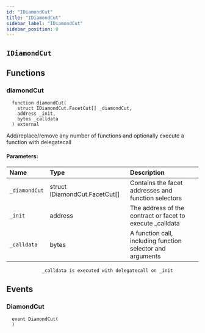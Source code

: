 ```yaml
---
id: "IDiamondCut"
title: "IDiamondCut"
sidebar_label: "IDiamondCut"
sidebar_position: 0
---
```

[AppFacet]: ../../AppFacet.md#AppFacet
[AppFacet-onlyApp--]: ../../AppFacet.md#AppFacet-onlyApp--
[AppFacet-getSuperpro--]: ../../AppFacet.md#AppFacet-getSuperpro--
[AppFacet-getToken--]: ../../AppFacet.md#AppFacet-getToken--
[AppFacet-getStaking--]: ../../AppFacet.md#AppFacet-getStaking--
[AppFacet-getProviders--]: ../../AppFacet.md#AppFacet-getProviders--
[AppFacet-getProvidersOffers--]: ../../AppFacet.md#AppFacet-getProvidersOffers--
[AppFacet-getOffers--]: ../../AppFacet.md#AppFacet-getOffers--
[AppFacet-getOrders--]: ../../AppFacet.md#AppFacet-getOrders--
[Marks]: ../../Marks.md#Marks
[Marks-getProviderMarks-address-]: ../../Marks.md#Marks-getProviderMarks-address-
[Marks-getOrderMark-uint256-]: ../../Marks.md#Marks-getOrderMark-uint256-
[Marks-setOrderMark-uint256-enum-Mark-]: ../../Marks.md#Marks-setOrderMark-uint256-enum-Mark-
[Offers]: ../../Offers.md#Offers
[Offers-onlyProviderActionAccount-uint256-]: ../../Offers.md#Offers-onlyProviderActionAccount-uint256-
[Offers-notBlocked-uint256-]: ../../Offers.md#Offers-notBlocked-uint256-
[Offers-isOfferEnabled-uint256-]: ../../Offers.md#Offers-isOfferEnabled-uint256-
[Offers-isOfferCancelable-uint256-]: ../../Offers.md#Offers-isOfferCancelable-uint256-
[Offers-isOfferAllowedForConsumer-uint256-address-]: ../../Offers.md#Offers-isOfferAllowedForConsumer-uint256-address-
[Offers-isOfferRestrictionsPermitOtherOffer-uint256-uint256-]: ../../Offers.md#Offers-isOfferRestrictionsPermitOtherOffer-uint256-uint256-
[Offers-isOfferRestrictedByOfferType-uint256-enum-OfferType-]: ../../Offers.md#Offers-isOfferRestrictedByOfferType-uint256-enum-OfferType-
[Offers-getOffersCount--]: ../../Offers.md#Offers-getOffersCount--
[Offers-getOfferType-uint256-]: ../../Offers.md#Offers-getOfferType-uint256-
[Offers-getOfferGroup-uint256-]: ../../Offers.md#Offers-getOfferGroup-uint256-
[Offers-getOfferOrigins-uint256-]: ../../Offers.md#Offers-getOfferOrigins-uint256-
[Offers-getOfferProviderAuthority-uint256-]: ../../Offers.md#Offers-getOfferProviderAuthority-uint256-
[Offers-getOfferDisabledAfter-uint256-]: ../../Offers.md#Offers-getOfferDisabledAfter-uint256-
[Offers-getOfferHoldDeposit-uint256-]: ../../Offers.md#Offers-getOfferHoldDeposit-uint256-
[Offers-getOfferClosingPrice-uint256-uint256-uint256-]: ../../Offers.md#Offers-getOfferClosingPrice-uint256-uint256-uint256-
[Offers-getTeeOfferLastTcbReward-uint256-]: ../../Offers.md#Offers-getTeeOfferLastTcbReward-uint256-
[Offers-getTeeOfferViolationRate-uint256-]: ../../Offers.md#Offers-getTeeOfferViolationRate-uint256-
[Offers-getValueOffer-uint256-]: ../../Offers.md#Offers-getValueOffer-uint256-
[Offers-getTeeOffer-uint256-]: ../../Offers.md#Offers-getTeeOffer-uint256-
[Offers-setOfferName-uint256-string-]: ../../Offers.md#Offers-setOfferName-uint256-string-
[Offers-setOfferPublicKey-uint256-string-]: ../../Offers.md#Offers-setOfferPublicKey-uint256-string-
[Offers-setOfferDescription-uint256-string-]: ../../Offers.md#Offers-setOfferDescription-uint256-string-
[Offers-setTeeOfferTlb-uint256-string-]: ../../Offers.md#Offers-setTeeOfferTlb-uint256-string-
[Offers-createValueOffer-address-struct-ValueOfferInfo-bytes32-]: ../../Offers.md#Offers-createValueOffer-address-struct-ValueOfferInfo-bytes32-
[Offers-createTeeOffer-address-struct-TeeOfferInfo-bytes32-]: ../../Offers.md#Offers-createTeeOffer-address-struct-TeeOfferInfo-bytes32-
[Offers-enableOffer-uint256-]: ../../Offers.md#Offers-enableOffer-uint256-
[Offers-disableOffer-uint256-]: ../../Offers.md#Offers-disableOffer-uint256-
[Offers-incrTeeOfferViolationRate-uint256-]: ../../Offers.md#Offers-incrTeeOfferViolationRate-uint256-
[Offers-OfferCreated-address-bytes32-uint256-]: ../../Offers.md#Offers-OfferCreated-address-bytes32-uint256-
[Offers-TeeOfferCreated-address-bytes32-uint256-]: ../../Offers.md#Offers-TeeOfferCreated-address-bytes32-uint256-
[Offers-OfferEnabled-address-uint256-enum-OfferType-]: ../../Offers.md#Offers-OfferEnabled-address-uint256-enum-OfferType-
[Offers-OfferDisabled-address-uint256-enum-OfferType-]: ../../Offers.md#Offers-OfferDisabled-address-uint256-enum-OfferType-
[Offers-TeeOfferViolationRateChanged-address-uint256-uint256-]: ../../Offers.md#Offers-TeeOfferViolationRateChanged-address-uint256-uint256-
[Orders]: ../../Orders.md#Orders
[Orders-onlyProviderActionAccount-uint256-]: ../../Orders.md#Orders-onlyProviderActionAccount-uint256-
[Orders-onlyConsumer-uint256-]: ../../Orders.md#Orders-onlyConsumer-uint256-
[Orders-isOrderValid-uint256-]: ../../Orders.md#Orders-isOrderValid-uint256-
[Orders-isOrderStarted-uint256-]: ../../Orders.md#Orders-isOrderStarted-uint256-
[Orders-isOrderCompleted-uint256-]: ../../Orders.md#Orders-isOrderCompleted-uint256-
[Orders-getOrdersCount--]: ../../Orders.md#Orders-getOrdersCount--
[Orders-getOrderHoldDeposit-uint256-]: ../../Orders.md#Orders-getOrderHoldDeposit-uint256-
[Orders-getOrderPrice-uint256-]: ../../Orders.md#Orders-getOrderPrice-uint256-
[Orders-getOrderOrigins-uint256-]: ../../Orders.md#Orders-getOrderOrigins-uint256-
[Orders-getOrderProfitWithdrawn-uint256-]: ../../Orders.md#Orders-getOrderProfitWithdrawn-uint256-
[Orders-getOrderChangeWithdrawn-uint256-]: ../../Orders.md#Orders-getOrderChangeWithdrawn-uint256-
[Orders-getOrderParentOrder-uint256-]: ../../Orders.md#Orders-getOrderParentOrder-uint256-
[Orders-getOrder-uint256-]: ../../Orders.md#Orders-getOrder-uint256-
[Orders-getOrderSubOrders-uint256-]: ../../Orders.md#Orders-getOrderSubOrders-uint256-
[Orders-getAwaitingPayment-uint256-]: ../../Orders.md#Orders-getAwaitingPayment-uint256-
[Orders-getDepositSpent-uint256-]: ../../Orders.md#Orders-getDepositSpent-uint256-
[Orders-setAwaitingPayment-uint256-bool-]: ../../Orders.md#Orders-setAwaitingPayment-uint256-bool-
[Orders-setDepositSpent-uint256-uint256-]: ../../Orders.md#Orders-setDepositSpent-uint256-uint256-
[Orders-createOrder-struct-OrderInfo-uint256-bool-bytes32-]: ../../Orders.md#Orders-createOrder-struct-OrderInfo-uint256-bool-bytes32-
[Orders-startOrder-uint256-]: ../../Orders.md#Orders-startOrder-uint256-
[Orders-completeOrder-uint256-enum-OrderStatus-string-]: ../../Orders.md#Orders-completeOrder-uint256-enum-OrderStatus-string-
[Orders-updateOrderPrice-uint256-uint256-]: ../../Orders.md#Orders-updateOrderPrice-uint256-uint256-
[Orders-processOrder-uint256-]: ../../Orders.md#Orders-processOrder-uint256-
[Orders-updateOrderResult-uint256-string-]: ../../Orders.md#Orders-updateOrderResult-uint256-string-
[Orders-cancelOrder-uint256-]: ../../Orders.md#Orders-cancelOrder-uint256-
[Orders-createSubOrder-uint256-struct-OrderInfo-struct-SubOrderParams-]: ../../Orders.md#Orders-createSubOrder-uint256-struct-OrderInfo-struct-SubOrderParams-
[Orders-refillOrder-uint256-uint256-]: ../../Orders.md#Orders-refillOrder-uint256-uint256-
[Orders-withdrawChange-uint256-]: ../../Orders.md#Orders-withdrawChange-uint256-
[Orders-withdrawProfit-uint256-]: ../../Orders.md#Orders-withdrawProfit-uint256-
[Orders-OrderCreated-address-bytes32-uint256-uint256-]: ../../Orders.md#Orders-OrderCreated-address-bytes32-uint256-uint256-
[Orders-OrderStatusUpdated-uint256-enum-OrderStatus-]: ../../Orders.md#Orders-OrderStatusUpdated-uint256-enum-OrderStatus-
[Orders-OrderPriceUpdated-uint256-uint256-]: ../../Orders.md#Orders-OrderPriceUpdated-uint256-uint256-
[Orders-SubOrderCreated-address-bytes32-uint256-uint256-uint256-]: ../../Orders.md#Orders-SubOrderCreated-address-bytes32-uint256-uint256-uint256-
[Orders-OrderStarted-address-uint256-]: ../../Orders.md#Orders-OrderStarted-address-uint256-
[Orders-OrderDepositRefilled-address-uint256-uint256-]: ../../Orders.md#Orders-OrderDepositRefilled-address-uint256-uint256-
[Orders-OrderChangedWithdrawn-address-uint256-uint256-]: ../../Orders.md#Orders-OrderChangedWithdrawn-address-uint256-uint256-
[Orders-OrderProfitWithdrawn-address-uint256-uint256-]: ../../Orders.md#Orders-OrderProfitWithdrawn-address-uint256-uint256-
[Orders-OrderAwaitingPaymentChanged-address-uint256-bool-]: ../../Orders.md#Orders-OrderAwaitingPaymentChanged-address-uint256-bool-
[Orders-OrderEncryptedResultUpdated-address-uint256-string-]: ../../Orders.md#Orders-OrderEncryptedResultUpdated-address-uint256-string-
[Orders-OrderDepositSpentChanged-address-uint256-uint256-]: ../../Orders.md#Orders-OrderDepositSpentChanged-address-uint256-uint256-
[Providers]: ../../Providers.md#Providers
[Providers-onlyRegistered--]: ../../Providers.md#Providers-onlyRegistered--
[Providers-onlyNotRegistered--]: ../../Providers.md#Providers-onlyNotRegistered--
[Providers-_providerPointer-address-]: ../../Providers.md#Providers-_providerPointer-address-
[Providers-isProviderRegistered-address-]: ../../Providers.md#Providers-isProviderRegistered-address-
[Providers-getProvidersCount--]: ../../Providers.md#Providers-getProvidersCount--
[Providers-getProviderActionAccount-address-]: ../../Providers.md#Providers-getProviderActionAccount-address-
[Providers-getProviderTokenReceiver-address-]: ../../Providers.md#Providers-getProviderTokenReceiver-address-
[Providers-getProviderInfo-address-]: ../../Providers.md#Providers-getProviderInfo-address-
[Providers-getProviderOrigins-address-]: ../../Providers.md#Providers-getProviderOrigins-address-
[Providers-getProviderViolationRate-address-]: ../../Providers.md#Providers-getProviderViolationRate-address-
[Providers-getProviderSecurityDeposit-address-]: ../../Providers.md#Providers-getProviderSecurityDeposit-address-
[Providers-getProvidersAuths--]: ../../Providers.md#Providers-getProvidersAuths--
[Providers-registerProvider-struct-ProviderInfo-]: ../../Providers.md#Providers-registerProvider-struct-ProviderInfo-
[Providers-modifyProvider-struct-ProviderInfo-]: ../../Providers.md#Providers-modifyProvider-struct-ProviderInfo-
[Providers-refillProviderSecurityDepo-uint256-]: ../../Providers.md#Providers-refillProviderSecurityDepo-uint256-
[Providers-returnProviderSecurityDepo-uint256-]: ../../Providers.md#Providers-returnProviderSecurityDepo-uint256-
[Providers-incrProviderViolationRate-address-]: ../../Providers.md#Providers-incrProviderViolationRate-address-
[Providers-chargePenalty-uint256-uint256-]: ../../Providers.md#Providers-chargePenalty-uint256-uint256-
[Providers-ProviderRegistered-address-]: ../../Providers.md#Providers-ProviderRegistered-address-
[Providers-ProviderModified-address-]: ../../Providers.md#Providers-ProviderModified-address-
[Providers-ProviderViolationRateIncremented-address-uint256-]: ../../Providers.md#Providers-ProviderViolationRateIncremented-address-uint256-
[Providers-ProviderSecurityDepoRefilled-address-uint256-]: ../../Providers.md#Providers-ProviderSecurityDepoRefilled-address-uint256-
[Providers-ProviderSecurityDepoUnlocked-address-uint256-]: ../../Providers.md#Providers-ProviderSecurityDepoUnlocked-address-uint256-
[Providers-ProviderPenalty-address-uint256-]: ../../Providers.md#Providers-ProviderPenalty-address-uint256-
[ProvidersOffers]: ../../ProvidersOffers.md#ProvidersOffers
[ProvidersOffers-_pointer-address-]: ../../ProvidersOffers.md#ProvidersOffers-_pointer-address-
[ProvidersOffers-isProviderHasEnabledOffers-address-]: ../../ProvidersOffers.md#ProvidersOffers-isProviderHasEnabledOffers-address-
[ProvidersOffers-isProviderHasEnoughSecurityDeposit-address-]: ../../ProvidersOffers.md#ProvidersOffers-isProviderHasEnoughSecurityDeposit-address-
[ProvidersOffers-getProviderOffersState-address-]: ../../ProvidersOffers.md#ProvidersOffers-getProviderOffersState-address-
[ProvidersOffers-getProviderRequiredSecDepo-address-uint256-]: ../../ProvidersOffers.md#ProvidersOffers-getProviderRequiredSecDepo-address-uint256-
[ProvidersOffers-getProviderRecentlyEnabledValueOffersCount-address-]: ../../ProvidersOffers.md#ProvidersOffers-getProviderRecentlyEnabledValueOffersCount-address-
[ProvidersOffers-getProviderRecentlyEnabledTeeOffersCount-address-]: ../../ProvidersOffers.md#ProvidersOffers-getProviderRecentlyEnabledTeeOffersCount-address-
[ProvidersOffers-getProviderValueOffers-address-]: ../../ProvidersOffers.md#ProvidersOffers-getProviderValueOffers-address-
[ProvidersOffers-getProviderTeeOffers-address-]: ../../ProvidersOffers.md#ProvidersOffers-getProviderTeeOffers-address-
[ProvidersOffers-gcProviderOffers-address-]: ../../ProvidersOffers.md#ProvidersOffers-gcProviderOffers-address-
[ProvidersOffers-addProviderOffer-address-uint256-enum-OfferType-]: ../../ProvidersOffers.md#ProvidersOffers-addProviderOffer-address-uint256-enum-OfferType-
[ProvidersOffers-setProviderOfferState-address-uint256-enum-OfferType-bool-uint256-]: ../../ProvidersOffers.md#ProvidersOffers-setProviderOfferState-address-uint256-enum-OfferType-bool-uint256-
[Staking]: ../../Staking.md#Staking
[Staking-getStakeInfo-address-]: ../../Staking.md#Staking-getStakeInfo-address-
[Staking-getLockedTokensInfo-address-]: ../../Staking.md#Staking-getLockedTokensInfo-address-
[Staking-stake-uint256-]: ../../Staking.md#Staking-stake-uint256-
[Staking-stakeFor-address-uint256-]: ../../Staking.md#Staking-stakeFor-address-uint256-
[Staking-unstake-uint256-]: ../../Staking.md#Staking-unstake-uint256-
[Staking-lockTokens-address-uint256-uint256-]: ../../Staking.md#Staking-lockTokens-address-uint256-uint256-
[Staking-unlockTokens-address-uint256-]: ../../Staking.md#Staking-unlockTokens-address-uint256-
[Staking-confiscateTokensFrom-address-uint256-]: ../../Staking.md#Staking-confiscateTokensFrom-address-uint256-
[Staking-TokensStaked-address-uint256-uint256-]: ../../Staking.md#Staking-TokensStaked-address-uint256-uint256-
[Staking-TokensUnstaked-address-uint256-uint256-]: ../../Staking.md#Staking-TokensUnstaked-address-uint256-uint256-
[Staking-TokensLocked-address-uint256-uint256-]: ../../Staking.md#Staking-TokensLocked-address-uint256-uint256-
[Staking-TokensUnlocked-address-uint256-uint256-]: ../../Staking.md#Staking-TokensUnlocked-address-uint256-uint256-
[Superpro]: ../../Superpro.md#Superpro
[Superpro-onlyAdmin--]: ../../Superpro.md#Superpro-onlyAdmin--
[Superpro-SUPERPRO_STORAGE_CONFIG-bytes32]: ../../Superpro.md#Superpro-SUPERPRO_STORAGE_CONFIG-bytes32
[Superpro-getConfigStorage--]: ../../Superpro.md#Superpro-getConfigStorage--
[Superpro-getVersion--]: ../../Superpro.md#Superpro-getVersion--
[Superpro-getToken--]: ../../Superpro.md#Superpro-getToken--
[Superpro-getConfigParam-enum-ParamName-]: ../../Superpro.md#Superpro-getConfigParam-enum-ParamName-
[Superpro-setVersion-string-]: ../../Superpro.md#Superpro-setVersion-string-
[Superpro-setConfigParam-enum-ParamName-uint256-]: ../../Superpro.md#Superpro-setConfigParam-enum-ParamName-uint256-
[Superpro-setConfigParams-struct-SuperproParams-]: ../../Superpro.md#Superpro-setConfigParams-struct-SuperproParams-
[Superpro-ConfigStorage]: ../../Superpro.md#Superpro-ConfigStorage
[Diamond]: ../Diamond.md#Diamond
[Diamond-constructor-address-address-]: ../Diamond.md#Diamond-constructor-address-address-
[Diamond-fallback--]: ../Diamond.md#Diamond-fallback--
[Diamond-receive--]: ../Diamond.md#Diamond-receive--
[DiamondCutFacet]: ../facets/DiamondCutFacet.md#DiamondCutFacet
[DiamondCutFacet-diamondCut-struct-IDiamondCut-FacetCut---address-bytes-]: ../facets/DiamondCutFacet.md#DiamondCutFacet-diamondCut-struct-IDiamondCut-FacetCut---address-bytes-
[DiamondLoupeFacet]: ../facets/DiamondLoupeFacet.md#DiamondLoupeFacet
[DiamondLoupeFacet-facets--]: ../facets/DiamondLoupeFacet.md#DiamondLoupeFacet-facets--
[DiamondLoupeFacet-facetFunctionSelectors-address-]: ../facets/DiamondLoupeFacet.md#DiamondLoupeFacet-facetFunctionSelectors-address-
[DiamondLoupeFacet-facetAddresses--]: ../facets/DiamondLoupeFacet.md#DiamondLoupeFacet-facetAddresses--
[DiamondLoupeFacet-facetAddress-bytes4-]: ../facets/DiamondLoupeFacet.md#DiamondLoupeFacet-facetAddress-bytes4-
[DiamondLoupeFacet-supportsInterface-bytes4-]: ../facets/DiamondLoupeFacet.md#DiamondLoupeFacet-supportsInterface-bytes4-
[OwnershipFacet]: ../facets/OwnershipFacet.md#OwnershipFacet
[OwnershipFacet-transferOwnership-address-]: ../facets/OwnershipFacet.md#OwnershipFacet-transferOwnership-address-
[OwnershipFacet-owner--]: ../facets/OwnershipFacet.md#OwnershipFacet-owner--
[IDiamondCut]: #IDiamondCut
[IDiamondCut-diamondCut-struct-IDiamondCut-FacetCut---address-bytes-]: #IDiamondCut-diamondCut-struct-IDiamondCut-FacetCut---address-bytes-
[IDiamondCut-DiamondCut-struct-IDiamondCut-FacetCut---address-bytes-]: #IDiamondCut-DiamondCut-struct-IDiamondCut-FacetCut---address-bytes-
[IDiamondCut-FacetCut]: #IDiamondCut-FacetCut
[IDiamondCut-FacetCutAction]: #IDiamondCut-FacetCutAction
[IDiamondLoupe]: IDiamondLoupe.md#IDiamondLoupe
[IDiamondLoupe-facets--]: IDiamondLoupe.md#IDiamondLoupe-facets--
[IDiamondLoupe-facetFunctionSelectors-address-]: IDiamondLoupe.md#IDiamondLoupe-facetFunctionSelectors-address-
[IDiamondLoupe-facetAddresses--]: IDiamondLoupe.md#IDiamondLoupe-facetAddresses--
[IDiamondLoupe-facetAddress-bytes4-]: IDiamondLoupe.md#IDiamondLoupe-facetAddress-bytes4-
[IDiamondLoupe-Facet]: IDiamondLoupe.md#IDiamondLoupe-Facet
[IERC165]: IERC165.md#IERC165
[IERC165-supportsInterface-bytes4-]: IERC165.md#IERC165-supportsInterface-bytes4-
[IERC173]: IERC173.md#IERC173
[IERC173-owner--]: IERC173.md#IERC173-owner--
[IERC173-transferOwnership-address-]: IERC173.md#IERC173-transferOwnership-address-
[IERC173-OwnershipTransferred-address-address-]: IERC173.md#IERC173-OwnershipTransferred-address-address-
[LibDiamond]: ../libraries/LibDiamond.md#LibDiamond
[LibDiamond-DIAMOND_STORAGE_POSITION-bytes32]: ../libraries/LibDiamond.md#LibDiamond-DIAMOND_STORAGE_POSITION-bytes32
[LibDiamond-diamondStorage--]: ../libraries/LibDiamond.md#LibDiamond-diamondStorage--
[LibDiamond-setContractOwner-address-]: ../libraries/LibDiamond.md#LibDiamond-setContractOwner-address-
[LibDiamond-contractOwner--]: ../libraries/LibDiamond.md#LibDiamond-contractOwner--
[LibDiamond-enforceIsContractOwner--]: ../libraries/LibDiamond.md#LibDiamond-enforceIsContractOwner--
[LibDiamond-diamondCut-struct-IDiamondCut-FacetCut---address-bytes-]: ../libraries/LibDiamond.md#LibDiamond-diamondCut-struct-IDiamondCut-FacetCut---address-bytes-
[LibDiamond-addFunctions-address-bytes4---]: ../libraries/LibDiamond.md#LibDiamond-addFunctions-address-bytes4---
[LibDiamond-replaceFunctions-address-bytes4---]: ../libraries/LibDiamond.md#LibDiamond-replaceFunctions-address-bytes4---
[LibDiamond-removeFunctions-address-bytes4---]: ../libraries/LibDiamond.md#LibDiamond-removeFunctions-address-bytes4---
[LibDiamond-addFacet-struct-LibDiamond-DiamondStorage-address-]: ../libraries/LibDiamond.md#LibDiamond-addFacet-struct-LibDiamond-DiamondStorage-address-
[LibDiamond-addFunction-struct-LibDiamond-DiamondStorage-bytes4-uint96-address-]: ../libraries/LibDiamond.md#LibDiamond-addFunction-struct-LibDiamond-DiamondStorage-bytes4-uint96-address-
[LibDiamond-removeFunction-struct-LibDiamond-DiamondStorage-address-bytes4-]: ../libraries/LibDiamond.md#LibDiamond-removeFunction-struct-LibDiamond-DiamondStorage-address-bytes4-
[LibDiamond-initializeDiamondCut-address-bytes-]: ../libraries/LibDiamond.md#LibDiamond-initializeDiamondCut-address-bytes-
[LibDiamond-enforceHasContractCode-address-string-]: ../libraries/LibDiamond.md#LibDiamond-enforceHasContractCode-address-string-
[LibDiamond-OwnershipTransferred-address-address-]: ../libraries/LibDiamond.md#LibDiamond-OwnershipTransferred-address-address-
[LibDiamond-DiamondCut-struct-IDiamondCut-FacetCut---address-bytes-]: ../libraries/LibDiamond.md#LibDiamond-DiamondCut-struct-IDiamondCut-FacetCut---address-bytes-
[LibDiamond-FacetAddressAndPosition]: ../libraries/LibDiamond.md#LibDiamond-FacetAddressAndPosition
[LibDiamond-FacetFunctionSelectors]: ../libraries/LibDiamond.md#LibDiamond-FacetFunctionSelectors
[LibDiamond-DiamondStorage]: ../libraries/LibDiamond.md#LibDiamond-DiamondStorage
[DiamondInit]: ../upgradeInitializers/DiamondInit.md#DiamondInit
[DiamondInit-init--]: ../upgradeInitializers/DiamondInit.md#DiamondInit-init--
[IOffers]: ../../interfaces/IOffers.md#IOffers
[IOffers-isOfferEnabled-uint256-]: ../../interfaces/IOffers.md#IOffers-isOfferEnabled-uint256-
[IOffers-isOfferCancelable-uint256-]: ../../interfaces/IOffers.md#IOffers-isOfferCancelable-uint256-
[IOffers-isOfferAllowedForConsumer-uint256-address-]: ../../interfaces/IOffers.md#IOffers-isOfferAllowedForConsumer-uint256-address-
[IOffers-isOfferRestrictedByOfferType-uint256-enum-OfferType-]: ../../interfaces/IOffers.md#IOffers-isOfferRestrictedByOfferType-uint256-enum-OfferType-
[IOffers-isOfferRestrictionsPermitOtherOffer-uint256-uint256-]: ../../interfaces/IOffers.md#IOffers-isOfferRestrictionsPermitOtherOffer-uint256-uint256-
[IOffers-isProviderHasEnabledOffers-address-]: ../../interfaces/IOffers.md#IOffers-isProviderHasEnabledOffers-address-
[IOffers-getProviderRequiredSecDepo-address-uint256-]: ../../interfaces/IOffers.md#IOffers-getProviderRequiredSecDepo-address-uint256-
[IOffers-getOfferType-uint256-]: ../../interfaces/IOffers.md#IOffers-getOfferType-uint256-
[IOffers-getOfferGroup-uint256-]: ../../interfaces/IOffers.md#IOffers-getOfferGroup-uint256-
[IOffers-getOfferProviderAuthority-uint256-]: ../../interfaces/IOffers.md#IOffers-getOfferProviderAuthority-uint256-
[IOffers-getOfferDisabledAfter-uint256-]: ../../interfaces/IOffers.md#IOffers-getOfferDisabledAfter-uint256-
[IOffers-getOfferHoldDeposit-uint256-]: ../../interfaces/IOffers.md#IOffers-getOfferHoldDeposit-uint256-
[IOffers-getOfferClosingPrice-uint256-uint256-uint256-]: ../../interfaces/IOffers.md#IOffers-getOfferClosingPrice-uint256-uint256-uint256-
[IOffers-gcProviderOffers-address-]: ../../interfaces/IOffers.md#IOffers-gcProviderOffers-address-
[IOffers-addProviderOffer-address-uint256-enum-OfferType-]: ../../interfaces/IOffers.md#IOffers-addProviderOffer-address-uint256-enum-OfferType-
[IOffers-setProviderOfferState-address-uint256-enum-OfferType-bool-uint256-]: ../../interfaces/IOffers.md#IOffers-setProviderOfferState-address-uint256-enum-OfferType-bool-uint256-
[IOrders]: ../../interfaces/IOrders.md#IOrders
[IOrders-getOrder-uint256-]: ../../interfaces/IOrders.md#IOrders-getOrder-uint256-
[IProviders]: ../../interfaces/IProviders.md#IProviders
[IProviders-isProviderRegistered-address-]: ../../interfaces/IProviders.md#IProviders-isProviderRegistered-address-
[IProviders-getProviderActionAccount-address-]: ../../interfaces/IProviders.md#IProviders-getProviderActionAccount-address-
[IProviders-getProviderTokenReceiver-address-]: ../../interfaces/IProviders.md#IProviders-getProviderTokenReceiver-address-
[IProviders-getProviderSecurityDeposit-address-]: ../../interfaces/IProviders.md#IProviders-getProviderSecurityDeposit-address-
[IProviders-getProviderRequiredSecDepo-address-uint256-]: ../../interfaces/IProviders.md#IProviders-getProviderRequiredSecDepo-address-uint256-
[IProvidersOffers]: ../../interfaces/IProvidersOffers.md#IProvidersOffers
[IProvidersOffers-isProviderHasEnoughSecurityDeposit-address-]: ../../interfaces/IProvidersOffers.md#IProvidersOffers-isProviderHasEnoughSecurityDeposit-address-
[IStaking]: ../../interfaces/IStaking.md#IStaking
[IStaking-stake-uint256-]: ../../interfaces/IStaking.md#IStaking-stake-uint256-
[IStaking-stakeFor-address-uint256-]: ../../interfaces/IStaking.md#IStaking-stakeFor-address-uint256-
[IStaking-unstake-uint256-]: ../../interfaces/IStaking.md#IStaking-unstake-uint256-
[IStaking-lockTokens-address-uint256-uint256-]: ../../interfaces/IStaking.md#IStaking-lockTokens-address-uint256-uint256-
[IStaking-unlockTokens-address-uint256-]: ../../interfaces/IStaking.md#IStaking-unlockTokens-address-uint256-
[IStaking-confiscateTokensFrom-address-uint256-]: ../../interfaces/IStaking.md#IStaking-confiscateTokensFrom-address-uint256-
[IStaking-getStakeInfo-address-]: ../../interfaces/IStaking.md#IStaking-getStakeInfo-address-
[IStaking-getLockedTokensInfo-address-]: ../../interfaces/IStaking.md#IStaking-getLockedTokensInfo-address-
[ISuperpro]: ../../interfaces/ISuperpro.md#ISuperpro
[ISuperpro-owner--]: ../../interfaces/ISuperpro.md#ISuperpro-owner--
[ISuperpro-getToken--]: ../../interfaces/ISuperpro.md#ISuperpro-getToken--
[ISuperpro-getConfigParam-enum-ParamName-]: ../../interfaces/ISuperpro.md#ISuperpro-getConfigParam-enum-ParamName-
[ISuperproToken]: ../../interfaces/ISuperproToken.md#ISuperproToken
[ISuperproToken-mint-address-uint256-]: ../../interfaces/ISuperproToken.md#ISuperproToken-mint-address-uint256-
[ISuperproToken-transfer-address-uint256-]: ../../interfaces/ISuperproToken.md#ISuperproToken-transfer-address-uint256-
[ISuperproToken-transferFrom-address-address-uint256-]: ../../interfaces/ISuperproToken.md#ISuperproToken-transferFrom-address-address-uint256-
[ISuperproToken-allowance-address-address-]: ../../interfaces/ISuperproToken.md#ISuperproToken-allowance-address-address-
[ISuperproToken-approve-address-uint256-]: ../../interfaces/ISuperproToken.md#ISuperproToken-approve-address-uint256-
[ISuperproToken-burnFrom-address-uint256-]: ../../interfaces/ISuperproToken.md#ISuperproToken-burnFrom-address-uint256-
[OriginsHelper]: ../../libs/OriginsHelper.md#OriginsHelper
[OriginsHelper-init-struct-Origins-]: ../../libs/OriginsHelper.md#OriginsHelper-init-struct-Origins-
[OriginsHelper-update-struct-Origins-]: ../../libs/OriginsHelper.md#OriginsHelper-update-struct-Origins-
[ProviderHelper]: ../../libs/ProviderHelper.md#ProviderHelper
[ProviderHelper-clear-struct-OffersSet-contract-IOffers-]: ../../libs/ProviderHelper.md#ProviderHelper-clear-struct-OffersSet-contract-IOffers-
[ProviderHelper-updDisableAfter-uint256---contract-IOffers-]: ../../libs/ProviderHelper.md#ProviderHelper-updDisableAfter-uint256---contract-IOffers-
[ProviderHelper-offerTumbler-struct-ProviderOffersData-bool-bool-]: ../../libs/ProviderHelper.md#ProviderHelper-offerTumbler-struct-ProviderOffersData-bool-bool-
[ProviderHelper-addDelayDisable-struct-ProviderOffersData-bool-uint256-]: ../../libs/ProviderHelper.md#ProviderHelper-addDelayDisable-struct-ProviderOffersData-bool-uint256-
[ProviderHelper-addOffer-struct-ProviderOffersData-bool-uint256-]: ../../libs/ProviderHelper.md#ProviderHelper-addOffer-struct-ProviderOffersData-bool-uint256-
[Set]: ../../libs/Set.md#Set
[Set-isEmpty-struct-AddressHashSet-]: ../../libs/Set.md#Set-isEmpty-struct-AddressHashSet-
[Set-add-struct-AddressHashSet-address-]: ../../libs/Set.md#Set-add-struct-AddressHashSet-address-
[Set-isExists-struct-AddressHashSet-address-]: ../../libs/Set.md#Set-isExists-struct-AddressHashSet-address-
[Set-remove-struct-AddressHashSet-address-]: ../../libs/Set.md#Set-remove-struct-AddressHashSet-address-
[Setn]: ../../libs/Setn.md#Setn
[Setn-isEmpty-struct-OffersSet-]: ../../libs/Setn.md#Setn-isEmpty-struct-OffersSet-
[Setn-add-struct-OffersSet-uint256-]: ../../libs/Setn.md#Setn-add-struct-OffersSet-uint256-
[Setn-isExists-struct-OffersSet-uint256-]: ../../libs/Setn.md#Setn-isExists-struct-OffersSet-uint256-
[Setn-remove-struct-OffersSet-uint256-]: ../../libs/Setn.md#Setn-remove-struct-OffersSet-uint256-
[SuperproTokenMock]: ../../mocks/SuperproTokenMock.md#SuperproTokenMock
[SuperproTokenMock-superpro-contract-ISuperpro]: ../../mocks/SuperproTokenMock.md#SuperproTokenMock-superpro-contract-ISuperpro
[SuperproTokenMock-constructor-uint256-]: ../../mocks/SuperproTokenMock.md#SuperproTokenMock-constructor-uint256-
[SuperproTokenMock-mint-address-uint256-]: ../../mocks/SuperproTokenMock.md#SuperproTokenMock-mint-address-uint256-
[ERC20]: ../../openzeppelin/contracts/token/ERC20/ERC20.md#ERC20
[ERC20-constructor-string-string-]: ../../openzeppelin/contracts/token/ERC20/ERC20.md#ERC20-constructor-string-string-
[ERC20-name--]: ../../openzeppelin/contracts/token/ERC20/ERC20.md#ERC20-name--
[ERC20-symbol--]: ../../openzeppelin/contracts/token/ERC20/ERC20.md#ERC20-symbol--
[ERC20-decimals--]: ../../openzeppelin/contracts/token/ERC20/ERC20.md#ERC20-decimals--
[ERC20-totalSupply--]: ../../openzeppelin/contracts/token/ERC20/ERC20.md#ERC20-totalSupply--
[ERC20-balanceOf-address-]: ../../openzeppelin/contracts/token/ERC20/ERC20.md#ERC20-balanceOf-address-
[ERC20-transfer-address-uint256-]: ../../openzeppelin/contracts/token/ERC20/ERC20.md#ERC20-transfer-address-uint256-
[ERC20-allowance-address-address-]: ../../openzeppelin/contracts/token/ERC20/ERC20.md#ERC20-allowance-address-address-
[ERC20-approve-address-uint256-]: ../../openzeppelin/contracts/token/ERC20/ERC20.md#ERC20-approve-address-uint256-
[ERC20-transferFrom-address-address-uint256-]: ../../openzeppelin/contracts/token/ERC20/ERC20.md#ERC20-transferFrom-address-address-uint256-
[ERC20-increaseAllowance-address-uint256-]: ../../openzeppelin/contracts/token/ERC20/ERC20.md#ERC20-increaseAllowance-address-uint256-
[ERC20-decreaseAllowance-address-uint256-]: ../../openzeppelin/contracts/token/ERC20/ERC20.md#ERC20-decreaseAllowance-address-uint256-
[ERC20-_transfer-address-address-uint256-]: ../../openzeppelin/contracts/token/ERC20/ERC20.md#ERC20-_transfer-address-address-uint256-
[ERC20-_mint-address-uint256-]: ../../openzeppelin/contracts/token/ERC20/ERC20.md#ERC20-_mint-address-uint256-
[ERC20-_burn-address-uint256-]: ../../openzeppelin/contracts/token/ERC20/ERC20.md#ERC20-_burn-address-uint256-
[ERC20-_approve-address-address-uint256-]: ../../openzeppelin/contracts/token/ERC20/ERC20.md#ERC20-_approve-address-address-uint256-
[ERC20-_spendAllowance-address-address-uint256-]: ../../openzeppelin/contracts/token/ERC20/ERC20.md#ERC20-_spendAllowance-address-address-uint256-
[ERC20-_beforeTokenTransfer-address-address-uint256-]: ../../openzeppelin/contracts/token/ERC20/ERC20.md#ERC20-_beforeTokenTransfer-address-address-uint256-
[ERC20-_afterTokenTransfer-address-address-uint256-]: ../../openzeppelin/contracts/token/ERC20/ERC20.md#ERC20-_afterTokenTransfer-address-address-uint256-
[IERC20]: ../../openzeppelin/contracts/token/ERC20/IERC20.md#IERC20
[IERC20-totalSupply--]: ../../openzeppelin/contracts/token/ERC20/IERC20.md#IERC20-totalSupply--
[IERC20-balanceOf-address-]: ../../openzeppelin/contracts/token/ERC20/IERC20.md#IERC20-balanceOf-address-
[IERC20-transfer-address-uint256-]: ../../openzeppelin/contracts/token/ERC20/IERC20.md#IERC20-transfer-address-uint256-
[IERC20-allowance-address-address-]: ../../openzeppelin/contracts/token/ERC20/IERC20.md#IERC20-allowance-address-address-
[IERC20-approve-address-uint256-]: ../../openzeppelin/contracts/token/ERC20/IERC20.md#IERC20-approve-address-uint256-
[IERC20-transferFrom-address-address-uint256-]: ../../openzeppelin/contracts/token/ERC20/IERC20.md#IERC20-transferFrom-address-address-uint256-
[IERC20-Transfer-address-address-uint256-]: ../../openzeppelin/contracts/token/ERC20/IERC20.md#IERC20-Transfer-address-address-uint256-
[IERC20-Approval-address-address-uint256-]: ../../openzeppelin/contracts/token/ERC20/IERC20.md#IERC20-Approval-address-address-uint256-
[ERC20Burnable]: ../../openzeppelin/contracts/token/ERC20/extensions/ERC20Burnable.md#ERC20Burnable
[ERC20Burnable-burn-uint256-]: ../../openzeppelin/contracts/token/ERC20/extensions/ERC20Burnable.md#ERC20Burnable-burn-uint256-
[ERC20Burnable-burnFrom-address-uint256-]: ../../openzeppelin/contracts/token/ERC20/extensions/ERC20Burnable.md#ERC20Burnable-burnFrom-address-uint256-
[IERC20Metadata]: ../../openzeppelin/contracts/token/ERC20/extensions/IERC20Metadata.md#IERC20Metadata
[IERC20Metadata-name--]: ../../openzeppelin/contracts/token/ERC20/extensions/IERC20Metadata.md#IERC20Metadata-name--
[IERC20Metadata-symbol--]: ../../openzeppelin/contracts/token/ERC20/extensions/IERC20Metadata.md#IERC20Metadata-symbol--
[IERC20Metadata-decimals--]: ../../openzeppelin/contracts/token/ERC20/extensions/IERC20Metadata.md#IERC20Metadata-decimals--
[Context]: ../../openzeppelin/contracts/utils/Context.md#Context
[Context-_msgSender--]: ../../openzeppelin/contracts/utils/Context.md#Context-_msgSender--
[Context-_msgData--]: ../../openzeppelin/contracts/utils/Context.md#Context-_msgData--
[SafeMath]: ../../openzeppelin/contracts/utils/math/SafeMath.md#SafeMath
[SafeMath-tryAdd-uint256-uint256-]: ../../openzeppelin/contracts/utils/math/SafeMath.md#SafeMath-tryAdd-uint256-uint256-
[SafeMath-trySub-uint256-uint256-]: ../../openzeppelin/contracts/utils/math/SafeMath.md#SafeMath-trySub-uint256-uint256-
[SafeMath-tryMul-uint256-uint256-]: ../../openzeppelin/contracts/utils/math/SafeMath.md#SafeMath-tryMul-uint256-uint256-
[SafeMath-tryDiv-uint256-uint256-]: ../../openzeppelin/contracts/utils/math/SafeMath.md#SafeMath-tryDiv-uint256-uint256-
[SafeMath-tryMod-uint256-uint256-]: ../../openzeppelin/contracts/utils/math/SafeMath.md#SafeMath-tryMod-uint256-uint256-
[SafeMath-add-uint256-uint256-]: ../../openzeppelin/contracts/utils/math/SafeMath.md#SafeMath-add-uint256-uint256-
[SafeMath-sub-uint256-uint256-]: ../../openzeppelin/contracts/utils/math/SafeMath.md#SafeMath-sub-uint256-uint256-
[SafeMath-mul-uint256-uint256-]: ../../openzeppelin/contracts/utils/math/SafeMath.md#SafeMath-mul-uint256-uint256-
[SafeMath-div-uint256-uint256-]: ../../openzeppelin/contracts/utils/math/SafeMath.md#SafeMath-div-uint256-uint256-
[SafeMath-mod-uint256-uint256-]: ../../openzeppelin/contracts/utils/math/SafeMath.md#SafeMath-mod-uint256-uint256-
[SafeMath-sub-uint256-uint256-string-]: ../../openzeppelin/contracts/utils/math/SafeMath.md#SafeMath-sub-uint256-uint256-string-
[SafeMath-div-uint256-uint256-string-]: ../../openzeppelin/contracts/utils/math/SafeMath.md#SafeMath-div-uint256-uint256-string-
[SafeMath-mod-uint256-uint256-string-]: ../../openzeppelin/contracts/utils/math/SafeMath.md#SafeMath-mod-uint256-uint256-string-
[MarksStorageAccessor]: ../../storages/MarksStorageAccessor.md#MarksStorageAccessor
[MarksStorageAccessor-MARKS_STORAGE_REGISTRY-bytes32]: ../../storages/MarksStorageAccessor.md#MarksStorageAccessor-MARKS_STORAGE_REGISTRY-bytes32
[MarksStorageAccessor-getMarksStorage--]: ../../storages/MarksStorageAccessor.md#MarksStorageAccessor-getMarksStorage--
[MarksStorageAccessor-ProviderMarksCount]: ../../storages/MarksStorageAccessor.md#MarksStorageAccessor-ProviderMarksCount
[MarksStorageAccessor-MarksStorage]: ../../storages/MarksStorageAccessor.md#MarksStorageAccessor-MarksStorage
[OffersStorageAccessor]: ../../storages/OffersStorageAccessor.md#OffersStorageAccessor
[OffersStorageAccessor-OFFERS_STORAGE-bytes32]: ../../storages/OffersStorageAccessor.md#OffersStorageAccessor-OFFERS_STORAGE-bytes32
[OffersStorageAccessor-getOffersStorage--]: ../../storages/OffersStorageAccessor.md#OffersStorageAccessor-getOffersStorage--
[OffersStorageAccessor-Offer]: ../../storages/OffersStorageAccessor.md#OffersStorageAccessor-Offer
[OffersStorageAccessor-ValueOffer]: ../../storages/OffersStorageAccessor.md#OffersStorageAccessor-ValueOffer
[OffersStorageAccessor-TeeOffer]: ../../storages/OffersStorageAccessor.md#OffersStorageAccessor-TeeOffer
[OffersStorageAccessor-OffersStorage]: ../../storages/OffersStorageAccessor.md#OffersStorageAccessor-OffersStorage
[OrdersStorageAccessor]: ../../storages/OrdersStorageAccessor.md#OrdersStorageAccessor
[OrdersStorageAccessor-ORDERS_STORAGE-bytes32]: ../../storages/OrdersStorageAccessor.md#OrdersStorageAccessor-ORDERS_STORAGE-bytes32
[OrdersStorageAccessor-getOrdersStorage--]: ../../storages/OrdersStorageAccessor.md#OrdersStorageAccessor-getOrdersStorage--
[OrdersStorageAccessor-Order]: ../../storages/OrdersStorageAccessor.md#OrdersStorageAccessor-Order
[OrdersStorageAccessor-OrdersStorage]: ../../storages/OrdersStorageAccessor.md#OrdersStorageAccessor-OrdersStorage
[ProvidersOffersStorageAccessor]: ../../storages/ProvidersOffersStorageAccessor.md#ProvidersOffersStorageAccessor
[ProvidersOffersStorageAccessor-PROVIDERS_OFFERS_STORAGE_REGISTRY-bytes32]: ../../storages/ProvidersOffersStorageAccessor.md#ProvidersOffersStorageAccessor-PROVIDERS_OFFERS_STORAGE_REGISTRY-bytes32
[ProvidersOffersStorageAccessor-getProvidersOffersStorage--]: ../../storages/ProvidersOffersStorageAccessor.md#ProvidersOffersStorageAccessor-getProvidersOffersStorage--
[ProvidersOffersStorageAccessor-Storage]: ../../storages/ProvidersOffersStorageAccessor.md#ProvidersOffersStorageAccessor-Storage
[ProvidersStorageAccessor]: ../../storages/ProvidersStorageAccessor.md#ProvidersStorageAccessor
[ProvidersStorageAccessor-PROVIDERS_STORAGE_REGISTRY-bytes32]: ../../storages/ProvidersStorageAccessor.md#ProvidersStorageAccessor-PROVIDERS_STORAGE_REGISTRY-bytes32
[ProvidersStorageAccessor-getProvidersStorage--]: ../../storages/ProvidersStorageAccessor.md#ProvidersStorageAccessor-getProvidersStorage--
[ProvidersStorageAccessor-ProviderData]: ../../storages/ProvidersStorageAccessor.md#ProvidersStorageAccessor-ProviderData
[ProvidersStorageAccessor-ProvidersStorage]: ../../storages/ProvidersStorageAccessor.md#ProvidersStorageAccessor-ProvidersStorage
[StakingStorageAccessor]: ../../storages/StakingStorageAccessor.md#StakingStorageAccessor
[StakingStorageAccessor-STAKING_STORAGE-bytes32]: ../../storages/StakingStorageAccessor.md#StakingStorageAccessor-STAKING_STORAGE-bytes32
[StakingStorageAccessor-getStakingStorage--]: ../../storages/StakingStorageAccessor.md#StakingStorageAccessor-getStakingStorage--
[StakingStorageAccessor-StakingStorage]: ../../storages/StakingStorageAccessor.md#StakingStorageAccessor-StakingStorage

## `IDiamondCut`



## Functions
### diamondCut
```solidity
  function diamondCut(
    struct IDiamondCut.FacetCut[] _diamondCut,
    address _init,
    bytes _calldata
  ) external
```
Add/replace/remove any number of functions and optionally execute
        a function with delegatecall


#### Parameters:
| Name | Type | Description                                                          |
| :--- | :--- | :------------------------------------------------------------------- |
|`_diamondCut` | struct IDiamondCut.FacetCut[] | Contains the facet addresses and function selectors
|`_init` | address | The address of the contract or facet to execute _calldata
|`_calldata` | bytes | A function call, including function selector and arguments
                 _calldata is executed with delegatecall on _init

## Events
### DiamondCut
```solidity
  event DiamondCut(
  )
```



